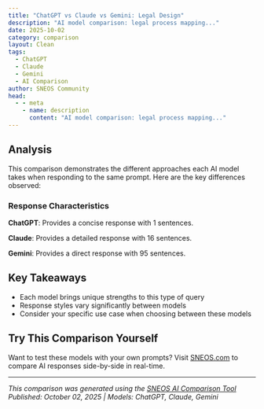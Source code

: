 ```yaml
---
title: "ChatGPT vs Claude vs Gemini: Legal Design"
description: "AI model comparison: legal process mapping..."
date: 2025-10-02
category: comparison
layout: Clean
tags:
  - ChatGPT
  - Claude
  - Gemini
  - AI Comparison
author: SNEOS Community
head:
  - - meta
    - name: description
      content: "AI model comparison: legal process mapping..."
---
```


<ChatComparison
  title="ChatGPT vs Claude vs Gemini: Legal Design"
  prompt="legal process mapping"
  :responses='{
    "ChatGPT": "Error calling OpenAI API.",
    "Claude": "# Legal Process Mapping: A Comprehensive Guide\n\n## What is Legal Process Mapping?\n\nLegal process mapping is the systematic documentation and visualization of legal workflows, procedures, and decision-making processes within organizations. It creates a clear, visual representation of how legal work flows from start to finish.\n\n## Key Benefits\n\n### \uD83D\uDCCA **Efficiency \u0026 Clarity**\n- Identifies bottlenecks and redundancies\n- Standardizes procedures across teams\n- Reduces time spent on routine tasks\n- Improves resource allocation\n\n### \u2696\uFE0F **Risk Management**\n- Ensures compliance requirements are met\n- Identifies potential failure points\n- Creates accountability checkpoints\n- Documents audit trails\n\n### \uD83D\uDCB0 **Cost Control**\n- Tracks time and resources spent on processes\n- Identifies opportunities for automation\n- Reduces external counsel dependency\n- Improves budget forecasting\n\n## Common Legal Processes to Map\n\n### **Contract Management**\n- Contract drafting \u2192 Review \u2192 Negotiation \u2192 Approval \u2192 Execution \u2192 Storage\n\n### **Litigation Management**\n- Case intake \u2192 Research \u2192 Discovery \u2192 Motion practice \u2192 Settlement/Trial \u2192 Appeals\n\n### **Compliance Monitoring**\n- Regulatory tracking \u2192 Assessment \u2192 Implementation \u2192 Training \u2192 Monitoring \u2192 Reporting\n\n### **Corporate Governance**\n- Board meetings \u2192 Documentation \u2192 Regulatory filings \u2192 Stakeholder communications\n\n## Mapping Methodology\n\n### 1. **Process Identification**\n- Define scope and boundaries\n- Identify stakeholders\n- Gather current state information\n\n### 2. **Documentation**\n- Map current workflow (\u0022as-is\u0022)\n- Identify decision points\n- Note required approvals and sign-offs\n- Document timelines and deadlines\n\n### 3. **Analysis**\n- Identify pain points and inefficiencies\n- Assess risk areas\n- Evaluate resource requirements\n- Consider technology opportunities\n\n### 4. **Optimization**\n- Design improved workflow (\u0022to-be\u0022)\n- Implement changes\n- Train stakeholders\n- Monitor and refine\n\n## Mapping Tools \u0026 Techniques\n\n### **Visual Tools**\n- **Flowcharts**: Simple linear processes\n- **Swimlane diagrams**: Multi-department processes\n- **BPMN diagrams**: Complex business processes\n- **Value stream maps**: End-to-end process analysis\n\n### **Software Options**\n- Microsoft Visio\n- Lucidchart\n- Process Street\n- Legal-specific platforms (e.g., SimpleLegal, ContractWorks)\n\n## Best Practices\n\n### \u2705 **Do:**\n- Involve all stakeholders in mapping exercises\n- Start with high-impact, high-frequency processes\n- Use consistent symbols and terminology\n- Regular review and updates\n- Include compliance checkpoints\n- Document exceptions and escalation procedures\n\n### \u274C **Avoid:**\n- Over-complicating simple processes\n- Mapping in isolation without stakeholder input\n- Neglecting to update maps when processes change\n- Ignoring technology integration opportunities\n\n## Implementation Framework\n\n### **Phase 1: Assessment** (2-4 weeks)\n- Inventory existing processes\n- Prioritize mapping opportunities\n- Assemble project team\n\n### **Phase 2: Mapping** (4-8 weeks)\n- Create current state maps\n- Conduct stakeholder interviews\n- Identify improvement opportunities\n\n### **Phase 3: Optimization** (6-12 weeks)\n- Design future state processes\n- Develop implementation plan\n- Create training materials\n\n### **Phase 4: Implementation** (Ongoing)\n- Roll out new processes\n- Monitor performance metrics\n- Continuously improve\n\n## Measuring Success\n\n### **Key Performance Indicators**\n- Process completion time\n- Error rates\n- Cost per process\n- Stakeholder satisfaction\n- Compliance metrics\n- Automation percentage\n\n---\n\n## Getting Started\n\n1. **Choose a pilot process** (start small)\n2. **Assemble your team** (include process participants)\n3. **Document the current state** (map what actually happens)\n4. **Identify quick wins** (low-effort, high-impact improvements)\n5. **Plan your improvements** (design the future state)\n6. **Implement and measure** (track results and refine)\n\nWould you like me to elaborate on any specific aspect of legal process mapping or help you with mapping a particular legal process?",
    "Gemini": "Legal process mapping is the visual representation of the steps involved in a legal process, from initiation to completion. It\u0027s a powerful tool used by legal professionals to analyze, streamline, and improve the efficiency and effectiveness of their operations.\n\nHere\u0027s a breakdown of what you should know about legal process mapping:\n\n**What is Legal Process Mapping?**\n\n*   **Visual Representation:** It uses diagrams, flowcharts, or other visual formats to illustrate the sequence of tasks, decision points, and actors involved in a legal process.\n*   **End-to-End View:**  It covers the entire process, starting from the initial trigger (e.g., receiving a new case, responding to a subpoena) to the final outcome (e.g., case resolution, completed investigation).\n*   **Process Analysis Tool:**  It\u0027s not just about drawing a picture; it\u0027s about analyzing the process to identify bottlenecks, inefficiencies, redundancies, and areas for improvement.\n*   **Collaborative Exercise:**  Ideally, it involves input from all stakeholders involved in the process, ensuring a comprehensive and accurate representation.\n\n**Why is Legal Process Mapping Important?**\n\n*   **Improved Efficiency:**  By visualizing the process, you can identify and eliminate unnecessary steps, leading to faster turnaround times and reduced costs.\n*   **Enhanced Clarity:**  It provides a clear and consistent understanding of roles and responsibilities, minimizing confusion and errors.\n*   **Standardization:**  It helps to standardize processes, ensuring consistency in how work is performed and reducing variability.\n*   **Risk Management:**  It can help identify potential risks and compliance issues within the process.\n*   **Better Training:**  Process maps serve as excellent training materials for new employees, providing a clear overview of how things work.\n*   **Automation Opportunities:**  It can reveal opportunities for automation, freeing up legal professionals to focus on higher-value tasks.\n*   **Data-Driven Decision-Making:** By understanding the process steps, you can better track key metrics and use data to make informed decisions about process improvements.\n*   **Improved Client Satisfaction:** Faster turnaround times, reduced errors, and more consistent service delivery can lead to happier clients.\n\n**Key Elements of a Legal Process Map:**\n\n*   **Start and End Points:** Clearly defined beginnings and endings of the process.\n*   **Tasks/Activities:** Specific actions performed within the process (e.g., \u0022Review documents,\u0022 \u0022Draft complaint,\u0022 \u0022File motion\u0022). These are typically represented as rectangles or boxes.\n*   **Decision Points:** Points where a decision needs to be made that affects the flow of the process (e.g., \u0022Is this a valid claim?\u0022). Represented as diamonds.\n*   **Actors/Roles:** The individuals or teams responsible for performing each task (e.g., \u0022Paralegal,\u0022 \u0022Associate Attorney,\u0022 \u0022Partner\u0022).\n*   **Inputs:** The materials, information, or resources required to perform each task (e.g., \u0022Client documents,\u0022 \u0022Legal research,\u0022 \u0022Court rules\u0022).\n*   **Outputs:** The results of each task (e.g., \u0022Draft complaint,\u0022 \u0022Memo of law,\u0022 \u0022Filed motion\u0022).\n*   **Flowlines/Arrows:** Lines connecting the elements to show the sequence of steps.\n*   **Swimlanes (Optional):** Horizontal or vertical sections that group tasks by role or department, providing a clearer picture of responsibilities.\n*   **Metrics (Optional):** Key performance indicators (KPIs) or metrics associated with each step, allowing for performance monitoring. (e.g., Time to complete, Error rate)\n\n**Types of Legal Process Maps:**\n\n*   **High-Level Process Map:** Provides a general overview of the process, focusing on the main steps.\n*   **Detailed Process Map:**  Breaks down each step into more granular detail, showing all the sub-tasks and decision points.\n*   **Swimlane Process Map:**  Organizes the process by roles or departments, highlighting responsibilities.\n*   **\u0022As-Is\u0022 Process Map:**  Represents the current state of the process, documenting how things are actually done.\n*   **\u0022To-Be\u0022 Process Map:**  Represents the desired future state of the process, showing how it should be done after improvements are implemented.\n*   **Value Stream Map:** Focuses on identifying value-added and non-value-added activities to optimize the process.\n\n**Steps to Create a Legal Process Map:**\n\n1.  **Define the Scope:**  Clearly define the process you want to map (e.g., \u0022Client Intake Process,\u0022 \u0022Discovery Process,\u0022 \u0022Contract Review Process\u0022).\n2.  **Gather a Team:**  Assemble a team of stakeholders who are involved in the process and have valuable insights.\n3.  **Document the \u0022As-Is\u0022 Process:**  Map out the current state of the process, step by step.  Talk to the people who actually perform the work. Don\u0027t assume you know how it\u0027s done.\n4.  **Analyze the Process:**  Identify bottlenecks, inefficiencies, redundancies, and potential risks.  Look for opportunities to streamline the process and eliminate waste.\n5.  **Design the \u0022To-Be\u0022 Process:**  Create a map of the improved process, incorporating the changes identified in the analysis.\n6.  **Implement the Changes:**  Put the new process into practice, providing training and support to employees.\n7.  **Monitor and Measure:**  Track key metrics to assess the effectiveness of the changes and make further adjustments as needed.\n8. **Iterate:** Process mapping and improvement isn\u0027t a one-time activity.  Regularly review and update the process maps to ensure they remain accurate and effective.\n\n**Tools for Legal Process Mapping:**\n\n*   **Basic Tools:**\n    *   **Whiteboards and Markers:**  Simple and effective for brainstorming and initial mapping.\n    *   **Paper and Pencil:**  Another low-tech option for creating initial drafts.\n    *   **Microsoft Word or PowerPoint:**  Can be used to create basic flowcharts and diagrams.\n*   **Specialized Software:**\n    *   **Microsoft Visio:**  Popular diagramming tool with a wide range of templates and shapes.\n    *   **Lucidchart:**  Cloud-based diagramming tool with collaborative features.\n    *   **Draw.io:**  Free, open-source diagramming tool.\n    *   **Bizagi Modeler:**  Free tool specifically designed for business process modeling.\n    *   **Kissflow:**  Low-code platform for workflow automation that includes process mapping capabilities.\n\n**Tips for Effective Legal Process Mapping:**\n\n*   **Keep it Simple:**  Use clear and concise language, avoiding jargon.\n*   **Use Standard Symbols:**  Follow established flowchart conventions for consistency.\n*   **Involve the Right People:**  Ensure that all stakeholders are represented in the mapping process.\n*   **Focus on Accuracy:**  Make sure the map accurately reflects the actual process.\n*   **Be Objective:**  Don\u0027t be afraid to challenge assumptions and question the status quo.\n*   **Communicate Clearly:**  Share the process maps with all stakeholders and solicit feedback.\n*   **Regularly Review and Update:**  Keep the process maps current and relevant as the process evolves.\n*   **Start Small:** Don\u0027t try to map everything at once. Begin with a manageable process and gradually expand your efforts.\n*   **Use the Maps:** The most beautiful process map in the world is useless if it\u0027s sitting in a drawer (or a shared drive) and not being used for analysis and improvement.\n\n**Examples of Legal Processes that Can be Mapped:**\n\n*   Client Intake\n*   Conflict Check\n*   Case Opening\n*   Discovery Process (e.g., Document Review, Interrogatories)\n*   Contract Drafting and Review\n*   Legal Research\n*   Motion Practice\n*   Trial Preparation\n*   Invoice Generation and Payment\n*   Records Management\n*   Responding to a Subpoena\n*   E-Discovery Workflow\n\nBy implementing legal process mapping, legal professionals can gain a deeper understanding of their operations, improve efficiency, reduce costs, and deliver better service to their clients. It\u0027s a valuable tool for any law firm or legal department looking to optimize its performance.\n"
  }'
  published-date="03:10"
/>

## Analysis

This comparison demonstrates the different approaches each AI model takes when responding to the same prompt. Here are the key differences observed:

### Response Characteristics

**ChatGPT**: Provides a concise response with 1 sentences. 

**Claude**: Provides a detailed response with 16 sentences. 

**Gemini**: Provides a direct response with 95 sentences. 

## Key Takeaways

- Each model brings unique strengths to this type of query
- Response styles vary significantly between models
- Consider your specific use case when choosing between these models

## Try This Comparison Yourself

Want to test these models with your own prompts? Visit [SNEOS.com](https://sneos.com) to compare AI responses side-by-side in real-time.

---

*This comparison was generated using the [SNEOS AI Comparison Tool](https://sneos.com)*
*Published: October 02, 2025 | Models: ChatGPT, Claude, Gemini*
